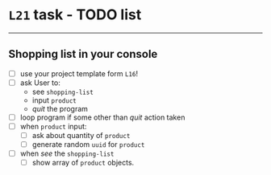 #  `L21` task - TODO list

---
## Shopping list in your console

- [ ] use your project template form `L16`!
- [ ] ask User to:
    - see `shopping-list`
    - input `product`
    - _quit_ the program
- [ ] loop program if some other than _quit_ action taken
- [ ] when `product` input:
    - [ ] ask about quantity of `product`
    - [ ] generate random `uuid` for `product`
- [ ] when _see_ the `shopping-list`
    - [ ] show array of `product` objects.
